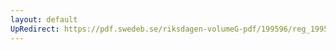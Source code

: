 ```yaml
---
layout: default
UpRedirect: https://pdf.swedeb.se/riksdagen-volumeG-pdf/199596/reg_199596/reg_199596_0292.pdf
---
```

